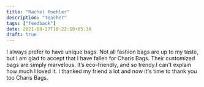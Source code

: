 ```yaml
---
title: "Rachel Poehler"
description: "Teacher"
tags: ["feedback"]
date: 2021-08-27T10:22:10+05:30
draft: true
---
```


I always prefer to have unique bags. Not all fashion bags are up to my taste, but I am glad to accept that I have fallen for Charis Bags. Their customized bags are simply marvelous. It’s eco-friendly, and so trendy.I can't explain how much I loved it. I thanked my friend a lot and now it's time to thank you too Charis Bags.

